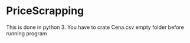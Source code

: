 # PriceScrapping

This is done in python 3.
You have to crate Cena.csv empty folder before running program
